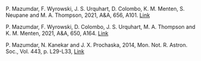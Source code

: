 P. Mazumdar, F. Wyrowski, J. S. Urquhart, D. Colombo, K. M. Menten, S. Neupane and M. A. Thompson, 2021, A&A, 656, A101.  <a href="https://doi.org/10.1051/0004-6361/202142036"> Link </a> 

P. Mazumdar, F. Wyrowski, D. Colombo, J. S. Urquhart, M. A. Thompson and K. M. Menten, 2021, A&A,  650, A164. <a href="https://doi.org/10.1051/0004-6361/202040205"> Link </a>

P. Mazumdar, N. Kanekar and J. X. Prochaska, 2014, Mon. Not. R. Astron. Soc., Vol. 443, p. L29-L33, <a href="https://doi.org/10.1093/mnrasl/slu070"> Link </a>
